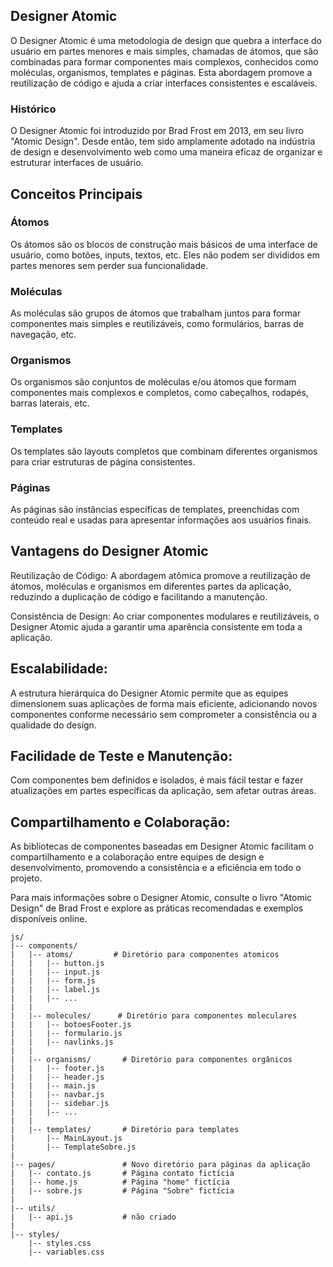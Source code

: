 ## Designer Atomic
O Designer Atomic é uma metodologia de design que quebra a interface do usuário em partes menores e mais simples, chamadas de átomos, que são combinadas para formar componentes mais complexos, conhecidos como moléculas, organismos, templates e páginas. Esta abordagem promove a reutilização de código e ajuda a criar interfaces consistentes e escaláveis.

### Histórico
O Designer Atomic foi introduzido por Brad Frost em 2013, em seu livro "Atomic Design". Desde então, tem sido amplamente adotado na indústria de design e desenvolvimento web como uma maneira eficaz de organizar e estruturar interfaces de usuário.

## Conceitos Principais
### Átomos
Os átomos são os blocos de construção mais básicos de uma interface de usuário, como botões, inputs, textos, etc. Eles não podem ser divididos em partes menores sem perder sua funcionalidade.

### Moléculas
As moléculas são grupos de átomos que trabalham juntos para formar componentes mais simples e reutilizáveis, como formulários, barras de navegação, etc.

### Organismos
Os organismos são conjuntos de moléculas e/ou átomos que formam componentes mais complexos e completos, como cabeçalhos, rodapés, barras laterais, etc.

### Templates
Os templates são layouts completos que combinam diferentes organismos para criar estruturas de página consistentes.

### Páginas
As páginas são instâncias específicas de templates, preenchidas com conteúdo real e usadas para apresentar informações aos usuários finais.

## Vantagens do Designer Atomic
Reutilização de Código: A abordagem atômica promove a reutilização de átomos, moléculas e organismos em diferentes partes da aplicação, reduzindo a duplicação de código e facilitando a manutenção.

Consistência de Design: Ao criar componentes modulares e reutilizáveis, o Designer Atomic ajuda a garantir uma aparência consistente em toda a aplicação.

## Escalabilidade:
 A estrutura hierárquica do Designer Atomic permite que as equipes dimensionem suas aplicações de forma mais eficiente, adicionando novos componentes conforme necessário sem comprometer a consistência ou a qualidade do design.

## Facilidade de Teste e Manutenção: 
Com componentes bem definidos e isolados, é mais fácil testar e fazer atualizações em partes específicas da aplicação, sem afetar outras áreas.

## Compartilhamento e Colaboração: 
As bibliotecas de componentes baseadas em Designer Atomic facilitam o compartilhamento e a colaboração entre equipes de design e desenvolvimento, promovendo a consistência e a eficiência em todo o projeto.

Para mais informações sobre o Designer Atomic, consulte o livro "Atomic Design" de Brad Frost e explore as práticas recomendadas e exemplos disponíveis online.

```
js/
|-- components/
|   |-- atoms/         # Diretório para componentes atomicos
|   |   |-- button.js
|   |   |-- input.js
|   |   |-- form.js
|   |   |-- label.js
|   |   |-- ...
|   |
|   |-- molecules/      # Diretório para componentes moleculares
|   |   |-- botoesFooter.js
|   |   |-- formulario.js
|   |   |-- navlinks.js
|   |
|   |-- organisms/       # Diretório para componentes orgânicos
|   |   |-- footer.js
|   |   |-- header.js
|   |   |-- main.js
|   |   |-- navbar.js
|   |   |-- sidebar.js
|   |   |-- ...
|   |
|   |-- templates/       # Diretório para templates
|       |-- MainLayout.js
|       |-- TemplateSobre.js
|
|-- pages/               # Novo diretório para páginas da aplicação
|   |-- contato.js       # Página contato fictícia
|   |-- home.js          # Página "home" fictícia
|   |-- sobre.js         # Página "Sobre" fictícia
|
|-- utils/
|   |-- api.js           # não criado
|
|-- styles/
    |-- styles.css
    |-- variables.css
```